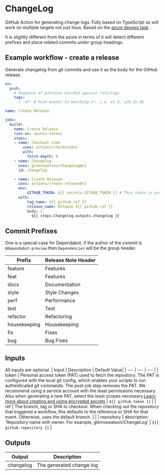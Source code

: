 # ChangeLog

GitHub Action for generating change logs. Fully based on TypeScript so will work on multiple targets not just linux. Based on the [azure devops task](https://github.com/microsoft/azure-pipelines-tasks/blob/e7769b150b919695f76369da636f65532689c50d/Tasks/GitHubReleaseV1/operations/ChangeLog.ts#L1).

It is slightly different from the azure in terms of it will detect different prefixes and place related commits under group headings.

## Example workflow - create a release
Generate changelog from git commits and use it as the body for the GitHub release.

```yaml
on:
  push:
    # Sequence of patterns matched against refs/tags
    tags:
      - 'v*' # Push events to matching v*, i.e. v1.0, v20.15.10

name: Create Release

jobs:
  build:
    name: Create Release
    runs-on: ubuntu-latest
    steps:
    - name: Checkout code
        uses: actions/checkout@v2
        with:
          fetch-depth: 0
    - name: Changelog
      uses: glennawatson/ChangeLog@v1
      id: changelog

    - name: Create Release
      uses: actions/create-release@v1
      env:
          GITHUB_TOKEN: ${{ secrets.GITHUB_TOKEN }} # This token is provided by Actions, you do not need to create your own token
      with:
          tag_name: ${{ github.ref }}
          release_name: Release ${{ github.ref }}
          body: |
            ${{ steps.Changelog.outputs.changelog }}
```

## Commit Prefixes

One is a special case for Dependabot, if the author of the commit is `@dependabot-preview` then `Dependencies` will be the group header.

| Prefix | Release Note Header |
| --- | --- |
| feature | Features |
| feat | Features |
| docs | Documentation |
| style | Style Changes |
| perf | Performance |
| test | Test |
| refactor | Refactoring |
| housekeeping | Housekeeping |
| fix | Fixes |
| bug | Bug Fixes |

## Inputs

All inputs are optional.
| Input | Description | Default Value|
| --- | --- | --- |
| token | Personal access token (PAT) used to fetch the repository. The PAT is configured with the local git config, which enables your scripts to run authenticated git commands. The post-job step removes the PAT. We recommend using a service account with the least permissions necessary. Also when generating a new PAT, select the least scopes necessary.[Learn more about creating and using encrypted secrets](https://help.github.com/en/actions/automating-your-workflow-with-github-actions/creating-and-using-encrypted-secrets) | `${{ github.token }}` |
| ref | The branch, tag or SHA to checkout. When checking out the repository that triggered a workflow, this defaults to the reference or SHA for that event.  Otherwise, uses the default branch. | |
| repository | description: 'Repository name with owner. For example, glennawatson/ChangeLog' | `${{ github.repository }}` |

## Outputs

| Output | Description |
| --- | --- |
| changelog | The generated change log |
